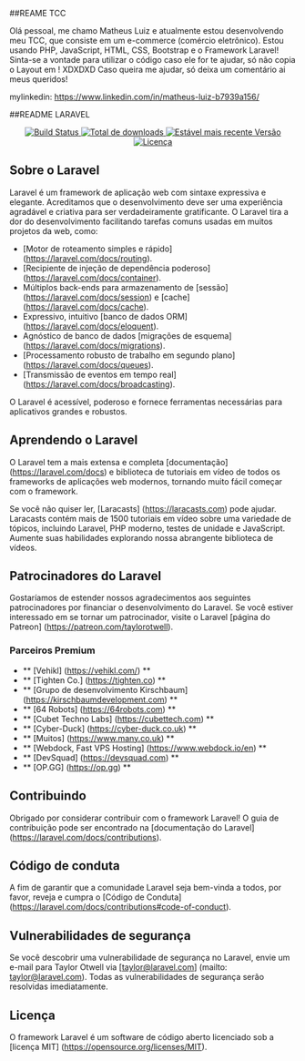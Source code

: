 ##REAME TCC

Olá pessoal, me chamo Matheus Luiz e atualmente estou desenvolvendo meu TCC, que consiste em um e-commerce (comércio eletrônico). 
Estou usando PHP, JavaScript, HTML, CSS, Bootstrap e o Framework Laravel!
Sinta-se a vontade para utilizar o código caso ele for te ajudar, só não copia o Layout em ! XDXDXD
Caso queira me ajudar, só deixa um comentário ai meus queridos!

mylinkedin: https://www.linkedin.com/in/matheus-luiz-b7939a156/



##README LARAVEL

<p align = "center">
<a href="https://travis-ci.org/laravel/framework"> <img src = "https://travis-ci.org/laravel/framework.svg" alt = "Build Status"> </a>
<a href="https://packagist.org/packages/laravel/framework"> <img src = "https://poser.pugx.org/laravel/framework/d/total.svg" alt = "Total de downloads "> </a>
<a href="https://packagist.org/packages/laravel/framework"> <img src = "https://poser.pugx.org/laravel/framework/v/stable.svg" alt = "Estável mais recente Versão "> </a>
<a href="https://packagist.org/packages/laravel/framework"> <img src = "https://poser.pugx.org/laravel/framework/license.svg" alt = "Licença"> </a>
</p>

## Sobre o Laravel

Laravel é um framework de aplicação web com sintaxe expressiva e elegante. Acreditamos que o desenvolvimento deve ser uma experiência agradável e criativa para ser verdadeiramente gratificante. O Laravel tira a dor do desenvolvimento facilitando tarefas comuns usadas em muitos projetos da web, como:

- [Motor de roteamento simples e rápido] (https://laravel.com/docs/routing).
- [Recipiente de injeção de dependência poderoso] (https://laravel.com/docs/container).
- Múltiplos back-ends para armazenamento de [sessão] (https://laravel.com/docs/session) e [cache] (https://laravel.com/docs/cache).
- Expressivo, intuitivo [banco de dados ORM] (https://laravel.com/docs/eloquent).
- Agnóstico de banco de dados [migrações de esquema] (https://laravel.com/docs/migrations).
- [Processamento robusto de trabalho em segundo plano] (https://laravel.com/docs/queues).
- [Transmissão de eventos em tempo real] (https://laravel.com/docs/broadcasting).

O Laravel é acessível, poderoso e fornece ferramentas necessárias para aplicativos grandes e robustos.

## Aprendendo o Laravel

O Laravel tem a mais extensa e completa [documentação] (https://laravel.com/docs) e biblioteca de tutoriais em vídeo de todos os frameworks de aplicações web modernos, tornando muito fácil começar com o framework.

Se você não quiser ler, [Laracasts] (https://laracasts.com) pode ajudar. Laracasts contém mais de 1500 tutoriais em vídeo sobre uma variedade de tópicos, incluindo Laravel, PHP moderno, testes de unidade e JavaScript. Aumente suas habilidades explorando nossa abrangente biblioteca de vídeos.

## Patrocinadores do Laravel

Gostaríamos de estender nossos agradecimentos aos seguintes patrocinadores por financiar o desenvolvimento do Laravel. Se você estiver interessado em se tornar um patrocinador, visite o Laravel [página do Patreon] (https://patreon.com/taylorotwell).

### Parceiros Premium

- ** [Vehikl] (https://vehikl.com/) **
- ** [Tighten Co.] (https://tighten.co) **
- ** [Grupo de desenvolvimento Kirschbaum] (https://kirschbaumdevelopment.com) **
- ** [64 Robots] (https://64robots.com) **
- ** [Cubet Techno Labs] (https://cubettech.com) **
- ** [Cyber-Duck] (https://cyber-duck.co.uk) **
- ** [Muitos] (https://www.many.co.uk) **
- ** [Webdock, Fast VPS Hosting] (https://www.webdock.io/en) **
- ** [DevSquad] (https://devsquad.com) **
- ** [OP.GG] (https://op.gg) **

## Contribuindo

Obrigado por considerar contribuir com o framework Laravel! O guia de contribuição pode ser encontrado na [documentação do Laravel] (https://laravel.com/docs/contributions).

## Código de conduta

A fim de garantir que a comunidade Laravel seja bem-vinda a todos, por favor, reveja e cumpra o [Código de Conduta] (https://laravel.com/docs/contributions#code-of-conduct).

## Vulnerabilidades de segurança

Se você descobrir uma vulnerabilidade de segurança no Laravel, envie um e-mail para Taylor Otwell via [taylor@laravel.com] (mailto: taylor@laravel.com). Todas as vulnerabilidades de segurança serão resolvidas imediatamente.

## Licença

O framework Laravel é um software de código aberto licenciado sob a [licença MIT] (https://opensource.org/licenses/MIT).

